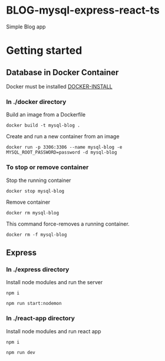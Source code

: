 # BLOG-mysql-express-react-ts

Simple Blog app

# Getting started

## Database in Docker Container

Docker must be installed [DOCKER-INSTALL](https://docs.docker.com/engine/install/)

### In ./docker directory

Build an image from a Dockerfile
```
docker build -t mysql-blog .
```
Create and run a new container from an image
```
docker run -p 3306:3306 --name mysql-blog -e MYSQL_ROOT_PASSWORD=password -d mysql-blog
```
### To stop or remove container
Stop the running container
```
docker stop mysql-blog
```
Remove container
```
docker rm mysql-blog
```
This command force-removes a running container.
```
docker rm -f mysql-blog
```

## Express

### In ./express directory

Install node modules and run the server
```
npm i
```
```
npm run start:nodemon
```

### In ./react-app directory

Install node modules and run react app
```
npm i
```
```
npm run dev
```

